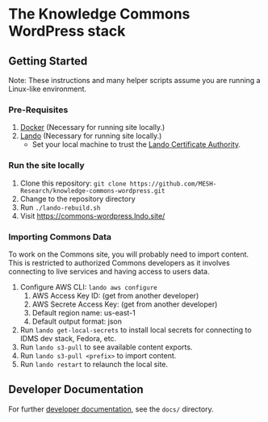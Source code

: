 # The Knowledge Commons WordPress stack

## Getting Started

Note: These instructions and many helper scripts assume you are running a Linux-like environment.

### Pre-Requisites

1. [Docker](https://www.docker.com/get-started/) (Necessary for running site locally.)
2. [Lando](https://lando.dev/download/) (Necessary for running site locally.)
   - Set your local machine to trust the [Lando Certificate Authority](https://lando.dev/blog/2020/03/20/5-things-to-do-after-you-install-lando.html).

### Run the site locally

1. Clone this repository: `git clone https://github.com/MESH-Research/knowledge-commons-wordpress.git`
2. Change to the repository directory
3. Run `./lando-rebuild.sh`
4. Visit https://commons-wordpress.lndo.site/

### Importing Commons Data

To work on the Commons site, you will probably need to import content. This is restricted to authorized Commons developers as it involves connecting to live services and having access to users data.

1. Configure AWS CLI: `lando aws configure`
   1. AWS Access Key ID: (get from another developer)
   2. AWS Secrete Access Key: (get from another developer)
   3. Default region name: us-east-1
   4. Default output format: json
2. Run `lando get-local-secrets` to install local secrets for connecting to IDMS dev stack, Fedora, etc.
3. Run `lando s3-pull` to see available content exports.
4. Run `lando s3-pull <prefix>` to import content.
5. Run `lando restart` to relaunch the local site.

## Developer Documentation

For further [developer documentation](docs/README.md), see the `docs/` directory.
